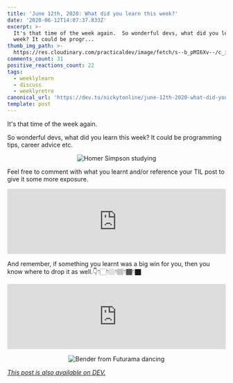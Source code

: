 ```yaml
---
title: 'June 12th, 2020: What did you learn this week?'
date: '2020-06-12T14:07:37.833Z'
excerpt: >-
  It's that time of the week again.  So wonderful devs, what did you learn this
  week? It could be progr...
thumb_img_path: >-
  https://res.cloudinary.com/practicaldev/image/fetch/s--b_pMI6Xv--/c_imagga_scale,f_auto,fl_progressive,h_420,q_auto,w_1000/https://dev-to-uploads.s3.amazonaws.com/i/c7agrcpsjsa3xqtsyswj.png
comments_count: 31
positive_reactions_count: 22
tags:
  - weeklylearn
  - discuss
  - weeklyretro
canonical_url: 'https://dev.to/nickytonline/june-12th-2020-what-did-you-learn-this-week-2ec1'
template: post
---
```

It's that time of the week again.

So wonderful devs, what did you learn this week? It could be programming tips, career advice etc.

<center>

![Homer Simpson studying](https://media.giphy.com/media/IPbS5R4fSUl5S/giphy.gif)

</center>

Feel free to comment with what you learnt and/or reference your TIL post to give it some more exposure.


<iframe class="liquidTag" src="https://dev.to/embed/tag?args=todayilearned" style="border: 0; width: 100%;"></iframe>


And remember, if something you learnt was a big win for you, then you know where to drop it as well.👇👇🏻👇🏼👇🏽👇🏾👇🏿


<iframe class="liquidTag" src="https://dev.to/embed/link?args=https%3A%2F%2Fdev.to%2Fdevteam%2Fwhat-was-your-win-this-week-k04" style="border: 0; width: 100%;"></iframe>


<center>

![Bender from Futurama dancing](https://media.giphy.com/media/mIZ9rPeMKefm0/giphy.gif)

</center>

*[This post is also available on DEV.](https://dev.to/nickytonline/june-12th-2020-what-did-you-learn-this-week-2ec1)*


<script>
const parent = document.getElementsByTagName('head')[0];
const script = document.createElement('script');
script.type = 'text/javascript';
script.src = 'https://cdnjs.cloudflare.com/ajax/libs/iframe-resizer/4.1.1/iframeResizer.min.js';
script.charset = 'utf-8';
script.onload = function() {
    window.iFrameResize({}, '.liquidTag');
};
parent.appendChild(script);
</script>    
